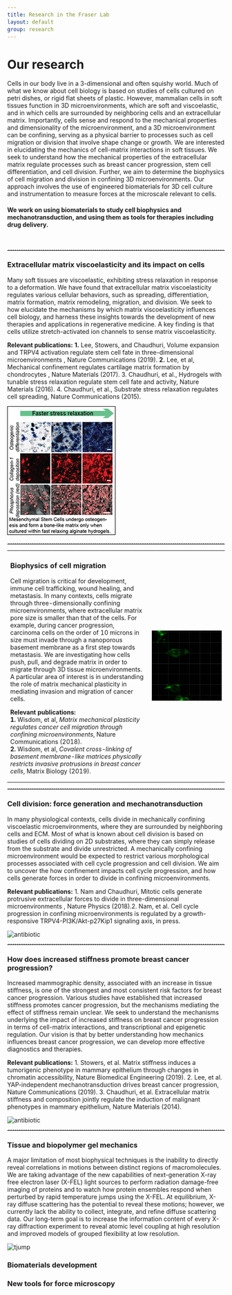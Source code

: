 ```yaml
---
title: Research in the Fraser Lab
layout: default
group: research
---
```


<div class="row">

# Our research
Cells in our body live in a 3-dimensional and often squishy world. Much of what we know about cell biology is based on studies of cells cultured on petri dishes, or rigid flat sheets of plastic. However, mammalian cells in soft tissues function in 3D microenvironments, which are soft and viscoelastic, and in which cells are surrounded by neighboring cells and an extracellular matrix. Importantly, cells sense and respond to the mechanical properties and dimensionality of the microenvironment, and a 3D microenvironment can be confining, serving as a physical barrier to processes such as cell migration or division that involve shape change or growth. We are interested in elucidating the mechanics of cell-matrix interactions in soft tissues. We seek to understand how the mechanical properties of the extracellular matrix regulate processes such as breast cancer progression, stem cell differentiation, and cell division. Further, we aim to determine the biophysics of cell migration and division in confining 3D microenvironments. Our approach involves the use of engineered biomaterials for 3D cell culture and instrumentation to measure forces at the microscale relevant to cells.
<br>
#### We work on using biomaterials to study cell biophysics and mechanotransduction, and using them as tools for therapies including drug delivery. 
<br>


</div>
<hr style="border: none; border-top: 1px dashed #ccc; height: 1px;"/>
<div class="row">

### Extracellular matrix viscoelasticity and its impact on cells
<div class="col-md-7 order-md-1 ">

Many soft tissues are viscoelastic, exhibiting stress relaxation in response to a deformation. We have found that extracellular matrix viscoelasticity regulates various cellular behaviors, such as spreading, differentiation, matrix formation, matrix remodeling, migration, and division. We seek to how elucidate the mechanisms by which matrix viscoelasticity influences cell biology, and harness these insights towards the development of new therapies and applications in regenerative medicine. A key finding is that cells utilize stretch-activated ion channels to sense matrix viscoelasticity.

**Relevant publications:** **1.** Lee, Stowers, and Chaudhuri, Volume expansion and TRPV4 activation regulate stem cell fate in three-dimensional microenvironments , Nature Communications (2019). **2.** Lee, et al, Mechanical confinement regulates cartilage matrix formation by chondrocytes , Nature Materials (2017). 3. Chaudhuri, et al., Hydrogels with tunable stress relaxation regulate stem cell fate and activity, Nature Materials (2016). 4. Chaudhuri, et al., Substrate stress relaxation regulates cell spreading, Nature Communications (2015).

</div>
<div class="col-md-5 order-md-2 align-self-center">
<img src="/static/img/research/RD1.jpg" class="img-fluid" alt="Viscoelasticity">
</div>
</div>
<hr style="border: none; border-top: 1px dashed #ccc; height: 1px;"/>

<div class="row">
<!-- 
### Biophysics of cell migration
<div class="col-md-7 order-md-1">
-->
<!-- 
Cell migration is critical for development, immune cell trafficking, wound healing, and metastasis. In many contexts, cells migrate through three-dimensionally confining microenvironments, where extracellular matrix pore size is smaller than that of the cells. For example, during cancer progression, carcinoma cells on the order of 10 microns in size must invade through a nanoporous basement membrane as a first step towards metastasis. We are investigating how cells push, pull, and degrade matrix in order to migrate through 3D tissue microenvironments. A particular area of interest is in understanding the role of matrix mechanical plasticity in mediating invasion and migration of cancer cells.
-->
<!-- 
**Relevant publications:** **1.** Wisdom, et al, Matrix mechanical plasticity regulates cancer cell migration through confining microenvironments, Nature Communications (2018). **2.** Wisdom, et al, Covalent cross-linking of basement membrane-like matrices physically restricts invasive protrusions in breast cancer cells, Matrix Biology (2019).
-->
<!-- 
</div>
<div class="col-md-5 order-md-2 align-self-center">
<img src="/static/img/research/RD2.gif" class="img-fluid" alt="Migration gif">
</div>
</div>
-->
<table>
<tr>
<td style="width:65%; vertical-align:top;">

### Biophysics of cell migration

Cell migration is critical for development, immune cell trafficking, wound healing, and metastasis. In many contexts, cells migrate through three-dimensionally confining microenvironments, where extracellular matrix pore size is smaller than that of the cells. For example, during cancer progression, carcinoma cells on the order of 10 microns in size must invade through a nanoporous basement membrane as a first step towards metastasis. We are investigating how cells push, pull, and degrade matrix in order to migrate through 3D tissue microenvironments. A particular area of interest is in understanding the role of matrix mechanical plasticity in mediating invasion and migration of cancer cells.

**Relevant publications:**  
**1.** Wisdom, et al, *Matrix mechanical plasticity regulates cancer cell migration through confining microenvironments*, Nature Communications (2018).  
**2.** Wisdom, et al, *Covalent cross-linking of basement membrane-like matrices physically restricts invasive protrusions in breast cancer cells*, Matrix Biology (2019).

</td>
<td style="width:35%; text-align:right;">
<img src="/static/img/research/RD2.gif" alt="Migration gif" style="max-width:100%;">
</td>
</tr>
</table>

<hr style="border: none; border-top: 1px dashed #ccc; height: 1px;" />

<div class="row">

###  Cell division: force generation and mechanotransduction

<div class="col-md-7 order-md-1 ">

In many physiological contexts, cells divide in mechanically confining viscoelastic microenvironments, where they are surrounded by neighboring cells and ECM. Most of what is known about cell division is based on studies of cells dividing on 2D substrates, where they can simply release from the substrate and divide unrestricted. A mechanically confining microenvironment would be expected to restrict various morphological processes associated with cell cycle progression and cell division. We aim to uncover the how confinement impacts cell cycle progression, and how cells generate forces in order to divide in confining microenvironments.

**Relevant publications:** 1. Nam and Chaudhuri, Mitotic cells generate protrusive extracellular forces to divide in three-dimensional microenvironments , Nature Physics (2018).2. Nam, et al. Cell cycle progression in confining microenvironments is regulated by a growth-responsive TRPV4-PI3K/Akt-p27Kip1 signaling axis, in press.
</div>

<div class="col-md-5 order-md-2 align-self-center">

<img class="img-fluid" src="/static/img/pub/2019_li_pellegrino.jpg" alt="antibiotic">
</div>
</div>
<hr style="border: none; border-top: 1px dashed #ccc; height: 1px;"/>
<div class="row">

### How does increased stiffness promote breast cancer progression?

<div class="col-md-7 order-md-1 ">

Increased mammographic density, associated with an increase in tissue stiffness, is one of the strongest and most consistent risk factors for breast cancer progression. Various studies have established that increased stiffness promotes cancer progression, but the mechanisms mediating the effect of stiffness remain unclear. We seek to understand the mechanisms underlying the impact of increased stiffness on breast cancer progression in terms of cell-matrix interactions, and transcriptional and epigenetic regulation. Our vision is that by better understanding how mechanics influences breast cancer progression, we can develop more effective diagnostics and therapies.

**Relevant publications:** 1. Stowers, et al. Matrix stiffness induces a tumorigenic phenotype in mammary epithelium through changes in chromatin accessibility, Nature Biomedical Engineering (2019). 
2. Lee, et al. YAP-independent mechanotransduction drives breast cancer progression, Nature Communications (2019). 
3. Chaudhuri, et al. Extracellular matrix stiffness and composition jointly regulate the induction of malignant phenotypes in mammary epithelium, Nature Materials (2014).
</div>

<div class="col-md-5 order-md-2 align-self-center">

<img class="img-fluid" src="/static/img/pub/2019_li_pellegrino.jpg" alt="antibiotic">
</div>
</div>
<hr style="border: none; border-top: 1px dashed #ccc; height: 1px;"/>
<div class="row">

### Tissue and biopolymer gel mechanics

<div class="col-md-7 order-md-1">

A major limitation of most biophysical techniques is the inability to directly reveal correlations in motions between distinct regions of macromolecules.
We are taking advantage of the new capabilities of next-generation X-ray free electron laser (X-FEL) light sources to perform radiation damage-free imaging of proteins and to watch how protein ensembles respond when perturbed by rapid temperature jumps using the X-FEL.
At equilibrium, X-ray diffuse scattering has the potential to reveal these motions; however, we currently lack the ability to collect, integrate, and refine diffuse scattering data.
Our long-term goal is to increase the information content of every X-ray diffraction experiment to reveal atomic level coupling at high resolution and improved models of grouped flexibility at low resolution.
</div>

<div class="col-md-5 order-md-2 align-self-center ">
<img class="img-fluid" src="/static/img/pub/2019_thompson.jpg" alt="tjump">
</div>

</div>

### Biomaterials development


### New tools for force microscopy